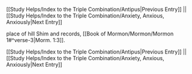 [[Study Helps/Index to the Triple Combination/Antipus|Previous Entry]]  ||  [[Study Helps/Index to the Triple Combination/Anxiety, Anxious, Anxiously|Next Entry]]

 place of hill Shim and records, [[Book of Mormon/Mormon/Mormon 1#^verse-3|Morm. 1:3]].

[[Study Helps/Index to the Triple Combination/Antipus|Previous Entry]]  ||  [[Study Helps/Index to the Triple Combination/Anxiety, Anxious, Anxiously|Next Entry]]